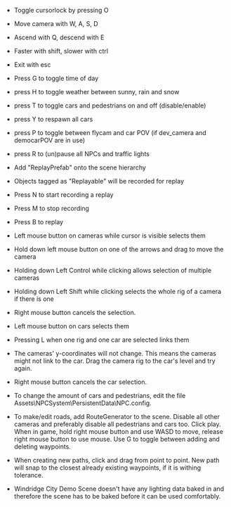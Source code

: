 - Toggle cursorlock by pressing O
- Move camera with W, A, S, D
- Ascend with Q, descend with E
- Faster with shift, slower with ctrl
- Exit with esc

- Press G to toggle time of day
- press H to toggle weather between sunny, rain and snow
- press T to toggle cars and pedestrians on and off (disable/enable)
- press Y to respawn all cars
- press P to toggle between flycam and car POV (if dev_camera and democarPOV are in use)
- press R to (un)pause all NPCs and traffic lights

- Add "ReplayPrefab" onto the scene hierarchy
- Objects tagged as "Replayable" will be recorded for replay
- Press N to start recording a replay
- Press M to stop recording
- Press B to replay

- Left mouse button on cameras while cursor is visible selects them
- Hold down left mouse button on one of the arrows and drag to move the camera
- Holding down Left Control while clicking allows selection of multiple cameras
- Holding down Left Shift while clicking selects the whole rig of a camera if
  there is one
- Right mouse button cancels the selection.

- Left mouse button on cars selects them
- Pressing L when one rig and one car are selected links them
- The cameras' y-coordinates will not change. This means the cameras might not link to the car. Drag the camera rig to the car's level and try again.
- Right mouse button cancels the car selection.


- To change the amount of cars and pedestrians, edit the file Assets\NPCSystem\PersistentData\NPC.config. 

- To make/edit roads, add RouteGenerator to the scene. Disable all other cameras and preferably disable all pedestrians and cars too. Click play. When in game, hold right mouse button and use WASD to move, release right mouse button to use mouse. Use G to toggle between adding and deleting waypoints. 
- When creating new paths, click and drag from point to point. New path will snap to the closest already existing waypoints, if it is withing tolerance.

- Windridge City Demo Scene doesn't have any lighting data baked in and therefore the scene has to be baked before it can be used comfortably.
